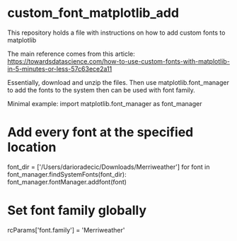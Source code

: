 # custom_font_matplotlib_add
This repository holds a file with instructions on how to add custom fonts to matplotlib

The main reference comes from this article: https://towardsdatascience.com/how-to-use-custom-fonts-with-matplotlib-in-5-minutes-or-less-57c63ece2a11

Essentially, download and unzip the files. Then use matplotlib.font_manager to add the fonts to the system then can be used with font family. 

Minimal example: 
import matplotlib.font_manager as font_manager

# Add every font at the specified location
font_dir = ['/Users/darioradecic/Downloads/Merriweather']
for font in font_manager.findSystemFonts(font_dir):
    font_manager.fontManager.addfont(font)

# Set font family globally
rcParams['font.family'] = 'Merriweather'
